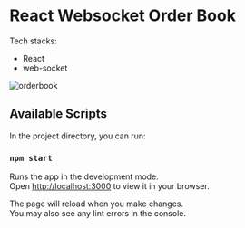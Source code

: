 # React Websocket Order Book

Tech stacks:
 - React
 - web-socket

![orderbook](https://user-images.githubusercontent.com/35068498/177565588-7d3455bf-bb17-412c-bb0e-dc0ab86cd785.gif)


## Available Scripts

In the project directory, you can run:

### `npm start`

Runs the app in the development mode.\
Open [http://localhost:3000](http://localhost:3000) to view it in your browser.

The page will reload when you make changes.\
You may also see any lint errors in the console.


